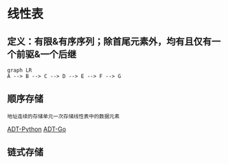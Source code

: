 # 线性表
## 定义：有限&有序序列；除首尾元素外，均有且仅有一个前驱&一个后继
```mermaid
graph LR
A --> B --> C --> D --> E --> F --> G
```
## 顺序存储
    地址连续的存储单元一次存储线性表中的数据元素
[ADT-Python](./Linear_sequence_ADT.py)
[ADT-Go](./Linear_sequence_ADT.go)
## 链式存储